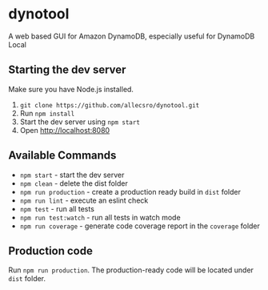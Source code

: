 # dynotool
A web based GUI for Amazon DynamoDB, especially useful for DynamoDB Local

## Starting the dev server

Make sure you have Node.js installed.

1. `git clone https://github.com/allecsro/dynotool.git`
2. Run `npm install`
3. Start the dev server using `npm start`
3. Open [http://localhost:8080](http://localhost:8080)

## Available Commands

- `npm start` - start the dev server
- `npm clean` - delete the dist folder
- `npm run production` - create a production ready build in `dist` folder
- `npm run lint` - execute an eslint check
- `npm test` - run all tests
- `npm run test:watch` - run all tests in watch mode
- `npm run coverage` - generate code coverage report in the `coverage` folder

## Production code

Run `npm run production`. The production-ready code will be located under `dist` folder.

